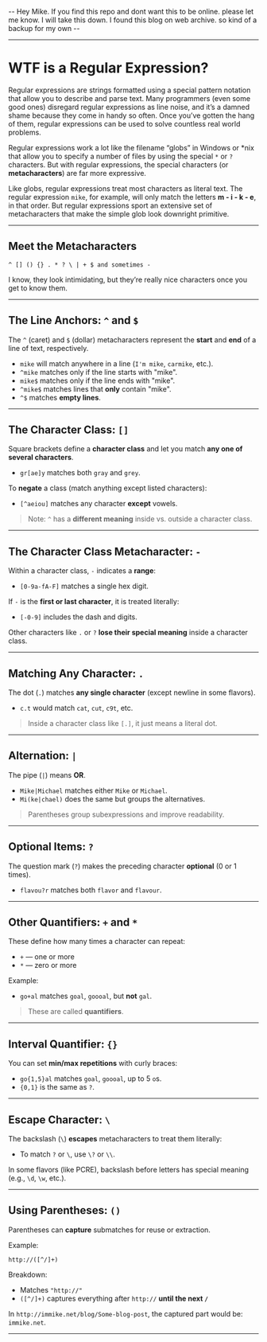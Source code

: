 -- Hey Mike. If you find this repo and dont want this to be online. please let me know. I will take this down. I found this blog on web archive. so kind of a backup for my own -- 

---

# WTF is a Regular Expression?

Regular expressions are strings formatted using a special pattern notation that allow you to describe and parse text. Many programmers (even some good ones) disregard regular expressions as line noise, and it’s a damned shame because they come in handy so often. Once you’ve gotten the hang of them, regular expressions can be used to solve countless real world problems.

Regular expressions work a lot like the filename “globs” in Windows or \*nix that allow you to specify a number of files by using the special `*` or `?` characters. But with regular expressions, the special characters (or **metacharacters**) are far more expressive.

Like globs, regular expressions treat most characters as literal text. The regular expression `mike`, for example, will only match the letters **m - i - k - e**, in that order. But regular expressions sport an extensive set of metacharacters that make the simple glob look downright primitive.

---

## Meet the Metacharacters

```
^ [] () {} . * ? \ | + $ and sometimes -
```

I know, they look intimidating, but they’re really nice characters once you get to know them.

---

## The Line Anchors: `^` and `$`

The `^` (caret) and `$` (dollar) metacharacters represent the **start** and **end** of a line of text, respectively.

* `mike` will match anywhere in a line (`I'm mike`, `carmike`, etc.).
* `^mike` matches only if the line starts with "mike".
* `mike$` matches only if the line ends with "mike".
* `^mike$` matches lines that **only** contain "mike".
* `^$` matches **empty lines**.

---

## The Character Class: `[]`

Square brackets define a **character class** and let you match **any one of several characters**.

* `gr[ae]y` matches both `gray` and `grey`.

To **negate** a class (match anything except listed characters):

* `[^aeiou]` matches any character **except** vowels.

> Note: `^` has a **different meaning** inside vs. outside a character class.

---

## The Character Class Metacharacter: `-`

Within a character class, `-` indicates a **range**:

* `[0-9a-fA-F]` matches a single hex digit.

If `-` is the **first or last character**, it is treated literally:

* `[-0-9]` includes the dash and digits.

Other characters like `.` or `?` **lose their special meaning** inside a character class.

---

## Matching Any Character: `.`

The dot (`.`) matches **any single character** (except newline in some flavors).

* `c.t` would match `cat`, `cut`, `c9t`, etc.

> Inside a character class like `[.]`, it just means a literal dot.

---

## Alternation: `|`

The pipe (`|`) means **OR**.

* `Mike|Michael` matches either `Mike` or `Michael`.
* `Mi(ke|chael)` does the same but groups the alternatives.

> Parentheses group subexpressions and improve readability.

---

## Optional Items: `?`

The question mark (`?`) makes the preceding character **optional** (0 or 1 times).

* `flavou?r` matches both `flavor` and `flavour`.

---

## Other Quantifiers: `+` and `*`

These define how many times a character can repeat:

* `+` — one or more
* `*` — zero or more

Example:

* `go+al` matches `goal`, `goooal`, but **not** `gal`.

> These are called **quantifiers**.

---

## Interval Quantifier: `{}`

You can set **min/max repetitions** with curly braces:

* `go{1,5}al` matches `goal`, `goooal`, up to 5 `o`s.
* `{0,1}` is the same as `?`.

---

## Escape Character: `\`

The backslash (`\`) **escapes** metacharacters to treat them literally:

* To match `?` or `\`, use `\?` or `\\`.

In some flavors (like PCRE), backslash before letters has special meaning (e.g., `\d`, `\w`, etc.).

---

## Using Parentheses: `()`

Parentheses can **capture** submatches for reuse or extraction.

Example:

```regex
http://([^/]+)
```

Breakdown:

* Matches `"http://"`
* `([^/]+)` captures everything after `http://` **until the next `/`**

In `http://immike.net/blog/Some-blog-post`, the captured part would be: `immike.net`.

---


